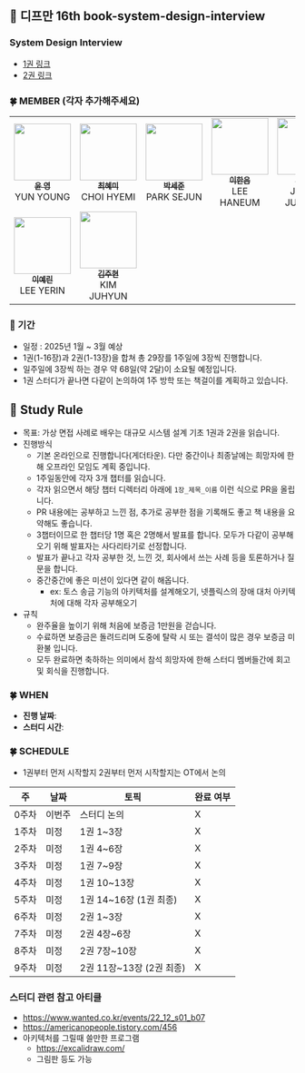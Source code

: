## :book: 디프만 16th book-system-design-interview

### System Design Interview
- [1권 링크](http://www.yes24.com/Product/Goods/102819435)
- [2권 링크](https://www.yes24.com/Product/Goods/124138645)


### 🍀 MEMBER (각자 추가해주세요)
<table>
    <td align="center"><a href="https://github.com/yunyoung1819"><img src="https://github.com/yunyoung1819.png" width="100px;" alt=""/><br /><sub><b>윤 영</b></sub></a><br />YUN YOUNG </a></td>
    <td align="center"><a href="https://github.com/ghrltjdtprbs"><img src="https://avatars.githubusercontent.com/u/105612931?v=4" width="100px;" alt=""/><br /><sub><b>최혜미</b></sub></a><br />CHOI HYEMI </a></td>
    <td align="center"><a href="https://github.com/sejoon00"><img src="https://github.com/sejoon00.png" width="100px;" alt=""/><br /><sub><b>박세준</b></sub></a><br />PARK SEJUN </a></td>
    <td align="center"><a href="https://github.com/LeeHanEum"><img src="https://avatars.githubusercontent.com/u/103233513?v=4" width="100px;" alt=""/><br /><sub><b>이한음</b></sub></a><br />LEE HANEUM </a></td>
    <td align="center"><a href="https://github.com/wjdwnsdnjs13"><img src="https://github.com/wjdwnsdnjs13.png" width="100px;" alt=""/><br /><sub><b>정준원</b></sub></a><br />JEONG JUNWON </a></td>
  </tr>
    <td align="center"><a href="https://github.com/linirini"><img src="https://avatars.githubusercontent.com/u/101927543?v=4" width="100px;" alt=""/><br /><sub><b>이예린</b></sub></a><br />LEE YERIN </a></td>
    <td align="center"><a href="https://github.com/skydreamer21"><img src="https://avatars.githubusercontent.com/u/95271588?v=4" width="100px;" alt=""/><br /><sub><b>김주현</b></sub></a><br />KIM JUHYUN</a></td>
  </tr>
</table>

### 📆 기간
- 일정 : 2025년 1월 ~ 3월 예상
- 1권(1-16장)과 2권(1-13장)을 합쳐 총 29장를 1주일에 3장씩 진행합니다.
- 일주일에 3장씩 하는 경우 약 68일(약 2달)이 소요될 예정입니다.
- 1권 스터디가 끝나면 다같이 논의하여 1주 방학 또는 책걸이를 계획하고 있습니다.


## 📜 Study Rule
- 목표: 가상 면접 사례로 배우는 대규모 시스템 설계 기초 1권과 2권을 읽습니다.
- 진행방식
  - 기본 온라인으로 진행합니다(게더타운). 다만 중간이나 최종날에는 희망자에 한해 오프라인 모임도 계획 중입니다.
  - 1주일동안에 각자 3개 챕터를 읽습니다.
  - 각자 읽으면서 해당 챕터 디렉터리 아래에 `1장_제목_이름` 이런 식으로 PR을 올립니다. 
  - PR 내용에는 공부하고 느낀 점, 추가로 공부한 점을 기록해도 좋고 책 내용을 요약해도 좋습니다.
  - 3챕터이므로 한 챕터당 1명 혹은 2명해서 발표를 합니다. 모두가 다같이 공부해오기 위해 발표자는 사다리타기로 선정합니다.
  - 발표가 끝나고 각자 공부한 것, 느낀 것, 회사에서 쓰는 사례 등을 토론하거나 질문을 합니다.
  - 중간중간에 좋은 미션이 있다면 같이 해옵니다.
    - ex: 토스 송금 기능의 아키텍처를 설계해오기, 넷플릭스의 장애 대처 아키텍처에 대해 각자 공부해오기
- 규칙
  - 완주율을 높이기 위해 처음에 보증금 1만원을 걷습니다. 
  - 수료하면 보증금은 돌려드리며 도중에 탈락 시 또는 결석이 많은 경우 보증금 미환불 입니다. 
  - 모두 완료하면 축하하는 의미에서 참석 희망자에 한해 스터디 멤버들간에 회고 및 회식을 진행합니다.


### 🍀 WHEN
- **진행 날짜**: 
- **스터디 시간**: 


### 🍀 SCHEDULE
- 1권부터 먼저 시작할지 2권부터 먼저 시작할지는 OT에서 논의 

| 주   | 날짜  | 토픽                 | 완료 여부 |
|-----|-----|--------------------|-------|
| 0주차 | 이번주 | 스터디 논의             | X |
| 1주차 | 미정  | 1권 1~3장            | X |
| 2주차 | 미정  | 1권 4~6장            | X |
| 3주차 | 미정  | 1권 7~9장            | X |
| 4주차 | 미정  | 1권 10~13장          | X |
| 5주차 | 미정  | 1권 14~16장 (1권 최종)  | X | 
| 6주차 | 미정  | 2권 1~3장            | X |
| 7주차 | 미정  | 2권 4장~6장           | X |
| 8주차 | 미정  | 2권 7장~10장          | X |
| 9주차 | 미정  | 2권 11장~13장 (2권 최종) | X |


### 스터디 관련 참고 아티클
- https://www.wanted.co.kr/events/22_12_s01_b07
- https://americanopeople.tistory.com/456
- 아키텍처를 그릴때 쓸만한 프로그램
  - https://excalidraw.com/
  - 그림판 등도 가능
